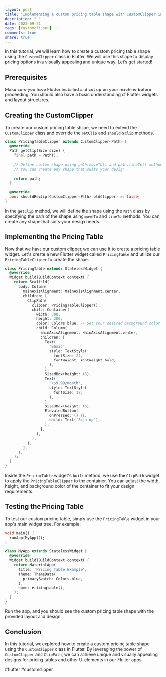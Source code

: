 ```yaml
---
layout: post
title: "Implementing a custom pricing table shape with CustomClipper in Flutter"
description: " "
date: 2023-09-21
tags: [customclipper]
comments: true
share: true
---
```


In this tutorial, we will learn how to create a custom pricing table shape using the `CustomClipper` class in Flutter. We will use this shape to display pricing options in a visually appealing and unique way. Let's get started!

## Prerequisites

Make sure you have Flutter installed and set up on your machine before proceeding. You should also have a basic understanding of Flutter widgets and layout structures.

## Creating the CustomClipper

To create our custom pricing table shape, we need to extend the `CustomClipper` class and override the `getClip` and `shouldReclip` methods. 

```dart
class PricingTableClipper extends CustomClipper<Path> {
  @override
  Path getClip(Size size) {
    final path = Path();
  
    // Define custom shape using path.moveTo() and path.lineTo() methods
    // You can create any shape that suits your design
  
    return path;
  }
  
  @override
  bool shouldReclip(CustomClipper<Path> oldClipper) => false;
}
```

In the `getClip` method, we will define the shape using the `Path` class by specifying the path of the shape using `moveTo` and `lineTo` methods. You can create any shape that suits your design needs.

## Implementing the Pricing Table

Now that we have our custom clipper, we can use it to create a pricing table widget. Let's create a new Flutter widget called `PricingTable` and utilize our `PricingTableClipper` to create the shape.

```dart
class PricingTable extends StatelessWidget {
  @override
  Widget build(BuildContext context) {
    return Scaffold(
      body: Column(
        mainAxisAlignment: MainAxisAlignment.center,
        children: [
          ClipPath(
            clipper: PricingTableClipper(),
            child: Container(
              width: 300,
              height: 200,
              color: Colors.blue, // Set your desired background color
              child: Column(
                mainAxisAlignment: MainAxisAlignment.center,
                children: [
                  Text(
                    'Basic',
                    style: TextStyle(
                      fontSize: 24,
                      fontWeight: FontWeight.bold,
                    ),
                  ),
                  SizedBox(height: 16),
                  Text(
                    '\$9.99/month',
                    style: TextStyle(
                      fontSize: 18,
                    ),
                  ),
                  SizedBox(height: 16),
                  ElevatedButton(
                    onPressed: () {},
                    child: Text('Sign up'),
                  ),
                ],
              ),
            ),
          ),
        ],
      ),
    );
  }
}
```

Inside the `PricingTable` widget's `build` method, we use the `ClipPath` widget to apply the `PricingTableClipper` to the container. You can adjust the width, height, and background color of the container to fit your design requirements.

## Testing the Pricing Table

To test our custom pricing table, simply use the `PricingTable` widget in your app's main widget tree. For example:

```dart
void main() {
  runApp(MyApp());
}

class MyApp extends StatelessWidget {
  @override
  Widget build(BuildContext context) {
    return MaterialApp(
      title: 'Pricing Table Example',
      theme: ThemeData(
        primarySwatch: Colors.blue,
      ),
      home: PricingTable(),
    );
  }
}
```

Run the app, and you should see the custom pricing table shape with the provided layout and design.

## Conclusion

In this tutorial, we explored how to create a custom pricing table shape using the `CustomClipper` class in Flutter. By leveraging the power of `CustomClipper` and `ClipPath`, we can achieve unique and visually appealing designs for pricing tables and other UI elements in our Flutter apps.

#flutter #customclipper